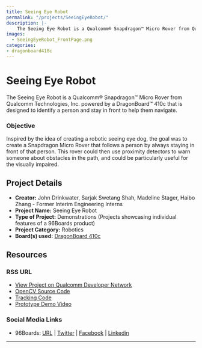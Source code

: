 ```yaml
---
title: Seeing Eye Robot
permalink: "/projects/SeeingEyeRobot/"
description: |-
    The Seeing Eye Robot is a Qualcomm® Snapdragon™ Micro Rover from Qualcomm Technologies, Inc. powered by a DragonBoard™ 410c that is designed to identify a person and stay in front to help them navigate.
images:
  - SeeingEyeRobot_FrontPage.png
categories:
- dragonboard410c
---
```

# Seeing Eye Robot

The Seeing Eye Robot is a Qualcomm® Snapdragon™ Micro Rover from Qualcomm Technologies, Inc. powered by a DragonBoard™ 410c that is designed to identify a person and stay in front to help them navigate.

### Objective

Inspired by the idea of creating a robotic seeing eye dog, the goal was to create a Snapdragon Micro Rover that follows a person by always staying in front of that person. This rover could then use proximity detectors to warn someone about obstacles in the path, and could be particularly useful for the visually impaired.

## Project Details

- **Creator:** John Drinkwater, Sarjak Swetang Shah, Madeline Stager, Haibo Zhang - Former Interim Engineering Interns
- **Project Name:** Seeing Eye Robot
- **Type of Project:** Demonstrations (Projects showcasing individual features of a 96Boards product)
- **Project Category:** Robotics
- **Board(s) used:** [DragonBoard 410c](/product/dragonboard410c/)

## Resources

### RSS URL

- [View Project on Qualcomm Developer Network](https://developer.qualcomm.com/project/seeing-eye-robot)
- [OpenCV Source Code](http://opencv.org/)
- [Tracking Code](https://github.com/sarjakshah/opencv_sarjak/blob/master/opencv/release/multi_ball_tracking/ball_tracking.py)
- [Prototype Demo Video](https://www.youtube.com/embed/XsIanvVZ9so?rel=0&width=560&height=315&wmode=transparent&iframe=true&autoplay=1)

### Social Media Links

- 96Boards: [URL](/) &#124; [Twitter](https://twitter.com/96boards) &#124; [Facebook](https://www.facebook.com/96Boards) &#124; [Linkedin](https://www.linkedin.com/company/{{site.linkedin_username}}/)

***
